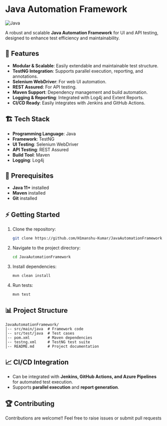 # Java Automation Framework

![Java](https://img.shields.io/badge/Java-ED8B00?style=for-the-badge&logo=java&logoColor=white)  

A robust and scalable **Java Automation Framework** for UI and API testing, designed to enhance test efficiency and maintainability.

## 🚀 Features

- **Modular & Scalable**: Easily extendable and maintainable test structure.
- **TestNG Integration**: Supports parallel execution, reporting, and annotations.
- **Selenium WebDriver**: For web UI automation.
- **REST Assured**: For API testing.
- **Maven Support**: Dependency management and build automation.
- **Logging & Reporting**: Integrated with Log4j and Extent Reports.
- **CI/CD Ready**: Easily integrates with Jenkins and GitHub Actions.

## 🏗 Tech Stack

- **Programming Language**: Java
- **Framework**: TestNG
- **UI Testing**: Selenium WebDriver
- **API Testing**: REST Assured
- **Build Tool**: Maven
- **Logging**: Log4j

## 📌 Prerequisites

- **Java 11+** installed
- **Maven** installed
- **Git** installed

## ⚡ Getting Started

1. Clone the repository:
   ```bash
   git clone https://github.com/H1manshu-Kumar/JavaAutomationFramework.git
   ```
2. Navigate to the project directory:
   ```bash
   cd JavaAutomationFramework
   ```
3. Install dependencies:
   ```bash
   mvn clean install
   ```
4. Run tests:
   ```bash
   mvn test
   ```

## 📊 Project Structure
```
JavaAutomationFramework/
│-- src/main/java  # Framework code
│-- src/test/java  # Test cases
│-- pom.xml        # Maven dependencies
│-- testng.xml     # TestNG test suite
│-- README.md      # Project documentation
```

## 📈 CI/CD Integration

- Can be integrated with **Jenkins, GitHub Actions, and Azure Pipelines** for automated test execution.
- Supports **parallel execution** and **report generation**.

## 🏆 Contributing

Contributions are welcome!! Feel free to raise issues or submit pull requests

